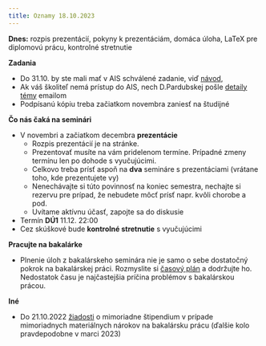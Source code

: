 ```yaml
---
title: Oznamy 18.10.2023
---
```


**Dnes:** rozpis prezentácií, pokyny k prezentáciám, domáca úloha, LaTeX
pre diplomovú prácu, kontrolné stretnutie

**Zadania**

  - Do 31.10. by ste mali mať v AIS schválené zadanie, viď [návod](./Výber_školiteľa_a_témy.md#administratíva),
  - Ak váš školiteľ nemá prístup do AIS, nech D.Pardubskej pošle [detaily témy](./Externý_školiteľ.md) emailom
  - Podpísanú kópiu treba začiatkom novembra zaniesť na študijné

**Čo nás čaká na seminári**

  - V novembri a začiatkom decembra **prezentácie**
      - Rozpis prezentácií je na stránke.
      - Prezentovať musíte na vám pridelenom termíne. Prípadné zmeny
        termínu len po dohode s vyučujúcimi.
      - Celkovo treba prísť aspoň na **dva** semináre s prezentáciami
        (vrátane toho, kde prezentujete vy)
      - Nenechávajte si túto povinnosť na koniec semestra, nechajte si
        rezervu pre prípad, že nebudete môcť prísť napr. kvôli chorobe a
        pod.
      - Uvítame aktívnu účasť, zapojte sa do diskusie
  - Termín **DÚ1** 11.12. 22:00
  - Cez skúškové bude **kontrolné stretnutie** s vyučujúcimi

**Pracujte na bakalárke**

  - Plnenie úloh z bakalárskeho seminára nie je samo o sebe dostatočný
    pokrok na bakalárskej práci. Rozmyslite si [časový
    plán](./Rady_k_samotnej_práci.md#Pr.C3.ADklad_.C4.8Dasov.C3.A9ho_pl.C3.A1nu)
    a dodržujte ho. Nedostatok času je najčastejšia príčina problémov s
    bakalárskou prácou.

**Iné**

  - Do 21.10.2022
    [žiadosti](https://zona.fmph.uniba.sk/fileadmin/fmfi/fakulta/tlaciva/ziadost_JMS-SK.pdf)
    o mimoriadne štipendium v prípade mimoriadnych materiálnych nárokov
    na bakalársku prácu (ďalšie kolo pravdepodobne v marci 2023)
